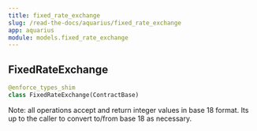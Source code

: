 ```yaml
---
title: fixed_rate_exchange
slug: /read-the-docs/aquarius/fixed_rate_exchange
app: aquarius
module: models.fixed_rate_exchange
---
```

## FixedRateExchange

```python
@enforce_types_shim
class FixedRateExchange(ContractBase)
```

Note: all operations accept and return integer values in base 18 format.
Its up to the caller to convert to/from base 18 as necessary.

